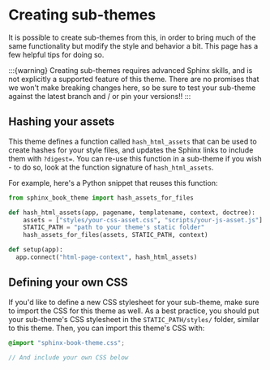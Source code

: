 # Creating sub-themes

It is possible to create sub-themes from this, in order to bring much of the same functionality but modify the style and behavior a bit.
This page has a few helpful tips for doing so.

:::{warning}
Creating sub-themes requires advanced Sphinx skills, and is not explicitly a supported feature of this theme.
There are no promises that we won't make breaking changes here, so be sure to test your sub-theme against the latest branch and / or pin your versions!!
:::

## Hashing your assets

This theme defines a function called `hash_html_assets` that can be used to create hashes for your style files, and updates the Sphinx links to include them with `?digest=`.
You can re-use this function in a sub-theme if you wish - to do so, look at the function signature of `hash_html_assets`.

For example, here's a Python snippet that reuses this function:

```python
from sphinx_book_theme import hash_assets_for_files

def hash_html_assets(app, pagename, templatename, context, doctree):
    assets = ["styles/your-css-asset.css", "scripts/your-js-asset.js"]
    STATIC_PATH = "path to your theme's static folder"
    hash_assets_for_files(assets, STATIC_PATH, context)

def setup(app):
  app.connect("html-page-context", hash_html_assets)
```

## Defining your own CSS

If you'd like to define a new CSS stylesheet for your sub-theme, make sure to import the CSS for this theme as well.
As a best practice, you should put your sub-theme's CSS stylesheet in the `STATIC_PATH/styles/` folder, similar to this theme.
Then, you can import this theme's CSS with:

```scss
@import "sphinx-book-theme.css";

// And include your own CSS below
```
